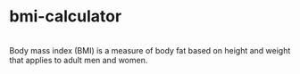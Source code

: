 # bmi-calculator
<br>
Body mass index (BMI) is a measure of body fat based on height and weight that applies to adult men and women.
